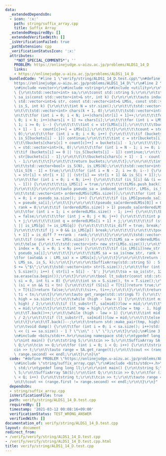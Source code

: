 ```yaml
---
data:
  _extendedDependsOn:
  - icon: ':x:'
    path: string/suffix_array.cpp
    title: Suffix Array
  _extendedRequiredBy: []
  _extendedVerifiedWith: []
  _isVerificationFailed: true
  _pathExtension: cpp
  _verificationStatusIcon: ':x:'
  attributes:
    '*NOT_SPECIAL_COMMENTS*': ''
    PROBLEM: https://onlinejudge.u-aizu.ac.jp/problems/ALDS1_14_D
    links:
    - https://onlinejudge.u-aizu.ac.jp/problems/ALDS1_14_D
  bundledCode: "#line 1 \"verify/string/ALDS1_14_D.test.cpp\"\n#define PROBLEM \"\
    https://onlinejudge.u-aizu.ac.jp/problems/ALDS1_14_D\"\r\n#line 2 \"string/suffix_array.cpp\"\
    \n#include <vector>\r\n#include <string>\r\n#include <utility>\r\n\r\nstruct SuffixArray\
    \ {\r\n\tstd::vector<int> sa;\r\n\tconst std::string S;\r\n\r\n\tstd::vector<int>\
    \ sa_is(const std::vector<int>& str, int k) {\r\n\r\n\t\tauto induced_sort = [](const\
    \ std::vector<int>& str, const std::vector<int>& LMSs, const std::vector<bool>&\
    \ is_S, int k) {\r\n\t\t\tint N = str.size();\r\n\t\t\tstd::vector<int> buckets(N);\r\
    \n\t\t\tstd::vector<int> chars(k + 1, 0);\r\n\t\t\tstd::vector<int> count(k, 0);\r\
    \n\t\t\tfor (int i = 0; i < N; i++)chars[str[i] + 1]++;\r\n\t\t\tfor (int i =\
    \ 0; i < k; i++)chars[i + 1] += chars[i];\r\n\t\t\tfor (int i = LMSs.size() -\
    \ 1; i >= 0; i--) {\r\n\t\t\t\tint c = str[LMSs[i]];\r\n\t\t\t\tbuckets[chars[c\
    \ + 1] - 1 - count[c]++] = LMSs[i];\r\n\t\t\t}\r\n\t\t\tcount = std::vector<int>(k,\
    \ 0);\r\n\t\t\tfor (int i = 0; i < N; i++) {\r\n\t\t\t\tif (buckets[i] == 0 ||\
    \ is_S[buckets[i] - 1]) continue;\r\n\t\t\t\tint c = str[buckets[i] - 1];\r\n\t\
    \t\t\tbuckets[chars[c] + count[c]++] = buckets[i] - 1;\r\n\t\t\t}\r\n\t\t\tcount\
    \ = std::vector<int>(k, 0);\r\n\t\t\tfor (int i = N - 1; i >= 0; i--) {\r\n\t\t\
    \t\tif (buckets[i] == 0 || !is_S[buckets[i] - 1]) continue;\r\n\t\t\t\tint c =\
    \ str[buckets[i] - 1];\r\n\t\t\t\tbuckets[chars[c + 1] - 1 - count[c]++] = buckets[i]\
    \ - 1;\r\n\t\t\t}\r\n\t\t\treturn buckets;\r\n\t\t};\r\n\r\n\t\tint N = str.size();\r\
    \n\t\tstd::vector<bool> is_S(N), is_LMS(N);\r\n\t\tstd::vector<int> LMSs;\r\n\t\
    \tis_S[N - 1] = true;\r\n\t\tfor (int i = N - 2; i >= 0; i--) {\r\n\t\t\tis_S[i]\
    \ = str[i] < str[i + 1] || (str[i] == str[i + 1] && is_S[i + 1]);\r\n\t\t}\r\n\
    \r\n\t\tfor (int i = 0; i < N; i++) {\r\n\t\t\tif (is_S[i] && (i == 0 || !is_S[i\
    \ - 1])) {\r\n\t\t\t\tis_LMS[i] = true;\r\n\t\t\t\tLMSs.push_back(i);\r\n\t\t\t\
    }\r\n\t\t}\r\n\r\n\t\tauto pseudo_sa = induced_sort(str, LMSs, is_S, k);\r\n\r\
    \n\t\tstd::vector<int> orderedLMSs(LMSs.size());\r\n\t\tfor (int index = 0, i\
    \ = 0; i < pseudo_sa.size(); i++) {\r\n\t\t\tif (is_LMS[pseudo_sa[i]])orderedLMSs[index++]\
    \ = pseudo_sa[i];\r\n\t\t}\r\n\r\n\t\tpseudo_sa[orderedLMSs[0]] = 0;\r\n\t\tint\
    \ rank = 0;\r\n\t\tif (orderedLMSs.size() > 1) pseudo_sa[orderedLMSs[1]] = ++rank;\r\
    \n\t\tfor (int i = 1; i < orderedLMSs.size() - 1; i++) {\r\n\t\t\tbool is_diff\
    \ = false;\r\n\t\t\tfor (int j = 0; j < N; j++) {\r\n\t\t\t\tint p = orderedLMSs[i]\
    \ + j;\r\n\t\t\t\tint q = orderedLMSs[i + 1] + j;\r\n\t\t\t\tif (str[p] != str[q]\
    \ || is_LMS[p] != is_LMS[q]) {\r\n\t\t\t\t\tis_diff = true; break;\r\n\t\t\t\t\
    }\r\n\t\t\t\tif (j > 0 && is_LMS[p]) break;\r\n\t\t\t}\r\n\t\t\tpseudo_sa[orderedLMSs[i\
    \ + 1]] = is_diff ? ++rank : rank;\r\n\t\t}\r\n\r\n\t\tstd::vector<int> LMS_sa;\r\
    \n\t\tif (rank + 1 == LMSs.size()) {\r\n\t\t\tLMS_sa = orderedLMSs;\r\n\t\t}\r\
    \n\t\telse {\r\n\t\t\tstd::vector<int> new_str(LMSs.size());\r\n\t\t\tfor (int\
    \ index = 0, i = 0; i < N; i++) {\r\n\t\t\t\tif (is_LMS[i])new_str[index++] =\
    \ pseudo_sa[i];\r\n\t\t\t}\r\n\t\t\tLMS_sa = sa_is(new_str, rank + 1);\r\n\t\t\
    \tfor (auto&& x : LMS_sa) x = LMSs[x];\r\n\t\t}\r\n\r\n\t\treturn induced_sort(str,\
    \ LMS_sa, is_S, k);\r\n\t}\r\n\r\n\tSuffixArray(std::string S) : S(S) {\r\n\t\t\
    S += \"$\";\r\n\t\tstd::vector<int> str(S.size());\r\n\t\tfor (int i = 0; i <\
    \ S.size(); i++) { str[i] = S[i] - '$'; }\r\n\t\tsa = sa_is(str, 128);\r\n\t\t\
    sa.erase(sa.begin());\r\n\t}\r\n\r\n\tbool lt_substr(const std::string& T, int\
    \ si = 0, int ti = 0) {\r\n\t\tint sn = S.size(), tn = T.size();\r\n\t\twhile\
    \ (si < sn && ti < tn) {\r\n\t\t\tif (S[si] < T[ti])return true;\r\n\t\t\tif (S[si]\
    \ > T[ti])return false;\r\n\t\t\tsi++, ti++;\r\n\t\t}\r\n\t\treturn si >= sn &&\
    \ ti < tn;\r\n\t}\r\n\r\n\tauto get_range(std::string& T) {\r\n\t\tint low = -1,\
    \ high = sa.size();\r\n\t\twhile (high - low > 1) {\r\n\t\t\tint mid = (low +\
    \ high) / 2;\r\n\t\t\tif (lt_substr(T, sa[mid]))low = mid;\r\n\t\t\telse high\
    \ = mid;\r\n\t\t}\r\n\t\tint tmp = high;\r\n\t\tlow = tmp - 1, high = sa.size();\r\
    \n\t\tT.back()++;\r\n\t\twhile (high - low > 1) {\r\n\t\t\tint mid = (low + high)\
    \ / 2;\r\n\t\t\tif (lt_substr(T, sa[mid]))low = mid;\r\n\t\t\telse high = mid;\r\
    \n\t\t}\r\n\t\tT.back()--;\r\n\t\treturn std::make_pair(tmp, high);\r\n\t}\r\n\
    \r\n\tvoid dump() {\r\n\t\tfor (int i = 0; i < sa.size(); i++)std::cout << sa[i]\
    \ << (i == sa.size() - 1 ? \"\\n\" : \" \");\r\n\t}\r\n};\n#line 3 \"verify/string/ALDS1_14_D.test.cpp\"\
    \n#include <bits/stdc++.h>\r\nusing namespace std;\r\ntypedef long long ll;\r\n\
    \r\nint main() {\r\n\tstring S;\r\n\tcin >> S;\r\n\tSuffixArray SA(S);\r\n\tint\
    \ Q;\r\n\tcin >> Q;\r\n\tfor (int i = 0; i < Q; i++) {\r\n\t\tstring t;\r\n\t\t\
    cin >> t;\r\n\t\tauto range = SA.get_range(t);\r\n\t\tcout << (range.first !=\
    \ range.second) << endl;\r\n\t}\r\n}\n"
  code: "#define PROBLEM \"https://onlinejudge.u-aizu.ac.jp/problems/ALDS1_14_D\"\r\
    \n#include \"string/suffix_array.cpp\"\r\n#include <bits/stdc++.h>\r\nusing namespace\
    \ std;\r\ntypedef long long ll;\r\n\r\nint main() {\r\n\tstring S;\r\n\tcin >>\
    \ S;\r\n\tSuffixArray SA(S);\r\n\tint Q;\r\n\tcin >> Q;\r\n\tfor (int i = 0; i\
    \ < Q; i++) {\r\n\t\tstring t;\r\n\t\tcin >> t;\r\n\t\tauto range = SA.get_range(t);\r\
    \n\t\tcout << (range.first != range.second) << endl;\r\n\t}\r\n}"
  dependsOn:
  - string/suffix_array.cpp
  isVerificationFile: true
  path: verify/string/ALDS1_14_D.test.cpp
  requiredBy: []
  timestamp: '2021-03-12 00:08:16+09:00'
  verificationStatus: TEST_WRONG_ANSWER
  verifiedWith: []
documentation_of: verify/string/ALDS1_14_D.test.cpp
layout: document
redirect_from:
- /verify/verify/string/ALDS1_14_D.test.cpp
- /verify/verify/string/ALDS1_14_D.test.cpp.html
title: verify/string/ALDS1_14_D.test.cpp
---
```

